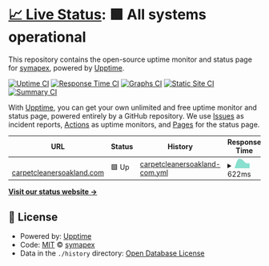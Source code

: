 # [📈 Live Status](https://symapex.github.io/upsite): <!--live status--> **🟩 All systems operational**

This repository contains the open-source uptime monitor and status page for [symapex](https://symapex.github.io/upsite), powered by [Upptime](https://github.com/upptime/upptime).

[![Uptime CI](https://github.com/symapex/upsite/workflows/Uptime%20CI/badge.svg)](https://github.com/symapex/upsite/actions?query=workflow%3A%22Uptime+CI%22)
[![Response Time CI](https://github.com/symapex/upsite/workflows/Response%20Time%20CI/badge.svg)](https://github.com/symapex/upsite/actions?query=workflow%3A%22Response+Time+CI%22)
[![Graphs CI](https://github.com/symapex/upsite/workflows/Graphs%20CI/badge.svg)](https://github.com/symapex/upsite/actions?query=workflow%3A%22Graphs+CI%22)
[![Static Site CI](https://github.com/symapex/upsite/workflows/Static%20Site%20CI/badge.svg)](https://github.com/symapex/upsite/actions?query=workflow%3A%22Static+Site+CI%22)
[![Summary CI](https://github.com/symapex/upsite/workflows/Summary%20CI/badge.svg)](https://github.com/symapex/upsite/actions?query=workflow%3A%22Summary+CI%22)

With [Upptime](https://upptime.js.org), you can get your own unlimited and free uptime monitor and status page, powered entirely by a GitHub repository. We use [Issues](https://github.com/symapex/upsite/issues) as incident reports, [Actions](https://github.com/symapex/upsite/actions) as uptime monitors, and [Pages](https://symapex.github.io/upsite) for the status page.

<!--start: status pages-->
<!-- This summary is generated by Upptime (https://github.com/upptime/upptime) -->
<!-- Do not edit this manually, your changes will be overwritten -->
<!-- prettier-ignore -->
| URL | Status | History | Response Time | Uptime |
| --- | ------ | ------- | ------------- | ------ |
| <img alt="" src="https://favicons.githubusercontent.com/carpetcleanersoakland.com" height="13"> [carpetcleanersoakland.com](https://carpetcleanersoakland.com) | 🟩 Up | [carpetcleanersoakland-com.yml](https://github.com/symapex/upsite/commits/HEAD/history/carpetcleanersoakland-com.yml) | <details><summary><img alt="Response time graph" src="./graphs/carpetcleanersoakland-com/response-time-week.png" height="20"> 622ms</summary><br><a href="https://symapex.github.io/upsite/history/carpetcleanersoakland-com"><img alt="Response time 622" src="https://img.shields.io/endpoint?url=https%3A%2F%2Fraw.githubusercontent.com%2Fsymapex%2Fupsite%2FHEAD%2Fapi%2Fcarpetcleanersoakland-com%2Fresponse-time.json"></a><br><a href="https://symapex.github.io/upsite/history/carpetcleanersoakland-com"><img alt="24-hour response time 622" src="https://img.shields.io/endpoint?url=https%3A%2F%2Fraw.githubusercontent.com%2Fsymapex%2Fupsite%2FHEAD%2Fapi%2Fcarpetcleanersoakland-com%2Fresponse-time-day.json"></a><br><a href="https://symapex.github.io/upsite/history/carpetcleanersoakland-com"><img alt="7-day response time 622" src="https://img.shields.io/endpoint?url=https%3A%2F%2Fraw.githubusercontent.com%2Fsymapex%2Fupsite%2FHEAD%2Fapi%2Fcarpetcleanersoakland-com%2Fresponse-time-week.json"></a><br><a href="https://symapex.github.io/upsite/history/carpetcleanersoakland-com"><img alt="30-day response time 622" src="https://img.shields.io/endpoint?url=https%3A%2F%2Fraw.githubusercontent.com%2Fsymapex%2Fupsite%2FHEAD%2Fapi%2Fcarpetcleanersoakland-com%2Fresponse-time-month.json"></a><br><a href="https://symapex.github.io/upsite/history/carpetcleanersoakland-com"><img alt="1-year response time 622" src="https://img.shields.io/endpoint?url=https%3A%2F%2Fraw.githubusercontent.com%2Fsymapex%2Fupsite%2FHEAD%2Fapi%2Fcarpetcleanersoakland-com%2Fresponse-time-year.json"></a></details> | <details><summary><a href="https://symapex.github.io/upsite/history/carpetcleanersoakland-com">100.00%</a></summary><a href="https://symapex.github.io/upsite/history/carpetcleanersoakland-com"><img alt="All-time uptime 100.00%" src="https://img.shields.io/endpoint?url=https%3A%2F%2Fraw.githubusercontent.com%2Fsymapex%2Fupsite%2FHEAD%2Fapi%2Fcarpetcleanersoakland-com%2Fuptime.json"></a><br><a href="https://symapex.github.io/upsite/history/carpetcleanersoakland-com"><img alt="24-hour uptime 100.00%" src="https://img.shields.io/endpoint?url=https%3A%2F%2Fraw.githubusercontent.com%2Fsymapex%2Fupsite%2FHEAD%2Fapi%2Fcarpetcleanersoakland-com%2Fuptime-day.json"></a><br><a href="https://symapex.github.io/upsite/history/carpetcleanersoakland-com"><img alt="7-day uptime 100.00%" src="https://img.shields.io/endpoint?url=https%3A%2F%2Fraw.githubusercontent.com%2Fsymapex%2Fupsite%2FHEAD%2Fapi%2Fcarpetcleanersoakland-com%2Fuptime-week.json"></a><br><a href="https://symapex.github.io/upsite/history/carpetcleanersoakland-com"><img alt="30-day uptime 100.00%" src="https://img.shields.io/endpoint?url=https%3A%2F%2Fraw.githubusercontent.com%2Fsymapex%2Fupsite%2FHEAD%2Fapi%2Fcarpetcleanersoakland-com%2Fuptime-month.json"></a><br><a href="https://symapex.github.io/upsite/history/carpetcleanersoakland-com"><img alt="1-year uptime 100.00%" src="https://img.shields.io/endpoint?url=https%3A%2F%2Fraw.githubusercontent.com%2Fsymapex%2Fupsite%2FHEAD%2Fapi%2Fcarpetcleanersoakland-com%2Fuptime-year.json"></a></details>

<!--end: status pages-->

[**Visit our status website →**](https://symapex.github.io/upsite)

## 📄 License

- Powered by: [Upptime](https://github.com/upptime/upptime)
- Code: [MIT](./LICENSE) © [symapex](https://symapex.github.io/upsite)
- Data in the `./history` directory: [Open Database License](https://opendatacommons.org/licenses/odbl/1-0/)
